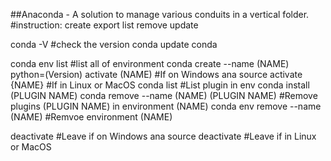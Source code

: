 ##Anaconda - A solution to manage various conduits in a vertical folder.
#instruction: create export list remove update

conda -V #check the version
conda update conda

conda env list #list all of environment
conda create --name (NAME) python=(Version)
activate (NAME)          #If on Windows ana
source activate {NAME}   #If in Linux or MacOS
conda list               #List plugin in env
conda install (PLUGIN NAME)
conda remove --name (NAME) (PLUGIN NAME)  #Remove plugins (PLUGIN NAME) in environment (NAME)
conda env remove --name (NAME)            #Remvoe environment (NAME)

deactivate               #Leave if on Windows ana
source deactivate        #Leave if in Linux or MacOS

